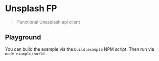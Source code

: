 # Unsplash FP
> Functional Unasplash api client


## Playground
You can build the example via the `build:example` NPM script.
Then run via `node example/build`
